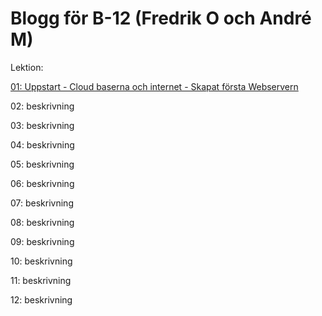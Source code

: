 # Blogg för B-12 (Fredrik O och André M)

Lektion:

[01: Uppstart - Cloud baserna och internet - Skapat första Webservern](00.md)

02: beskrivning

03: beskrivning

04: beskrivning

05: beskrivning

06: beskrivning

07: beskrivning

08: beskrivning

09: beskrivning

10: beskrivning

11: beskrivning

12: beskrivning
